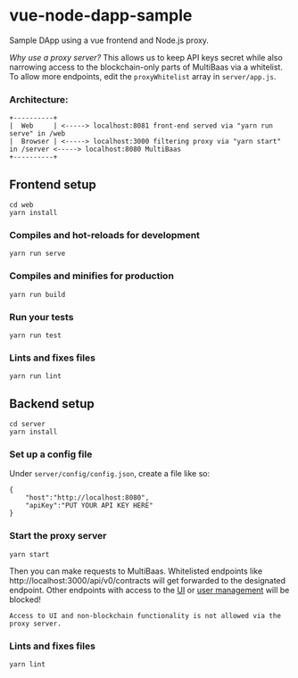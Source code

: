 # vue-node-dapp-sample

Sample DApp using a vue frontend and Node.js proxy.

*Why use a proxy server?* This allows us to keep API keys secret while also narrowing access to the blockchain-only parts of MultiBaas via a whitelist. To allow more endpoints, edit the `proxyWhitelist` array in `server/app.js`.

### Architecture:
```
+----------+
|  Web     | <-----> localhost:8081 front-end served via "yarn run serve" in /web
|  Browser | <-----> localhost:3000 filtering proxy via "yarn start" in /server <-----> localhost:8080 MultiBaas
+----------+
```

## Frontend setup

```
cd web
yarn install
```

### Compiles and hot-reloads for development
```
yarn run serve
```

### Compiles and minifies for production
```
yarn run build
```

### Run your tests
```
yarn run test
```

### Lints and fixes files
```
yarn run lint
```

## Backend setup

```
cd server
yarn install
```

### Set up a config file
Under `server/config/config.json`, create a file like so:
```
{
    "host":"http://localhost:8080",
    "apiKey":"PUT YOUR API KEY HERE"
}

```

### Start the proxy server
```
yarn start
```

Then you can make requests to MultiBaas. Whitelisted endpoints like http://localhost:3000/api/v0/contracts will get forwarded to the designated endpoint. Other endpoints with access to the [UI](http://localhost:3000/login) or [user management](http://localhost:3000/api/v0/users) will be blocked!

```
Access to UI and non-blockchain functionality is not allowed via the proxy server.
```

### Lints and fixes files
```
yarn lint
```

